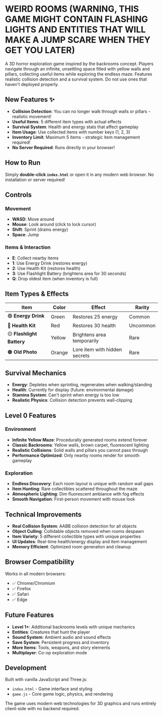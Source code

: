 # WEIRD ROOMS (WARNING, THIS GAME MIGHT CONTAIN FLASHING LIGHTS AND ENTITIES THAT WILL MAKE A JUMP SCARE WHEN THEY GET YOU LATER)

A 3D horror exploration game inspired by the backrooms concept. Players navigate through an infinite, unsettling space filled with yellow walls and pillars, collecting useful items while exploring the endless maze. Features realistic collision detection and a survival system. Do not use ones that haven't deployed properly.

## New Features ✨

- **Collision Detection**: You can no longer walk through walls or pillars - realistic movement!
- **Useful Items**: 5 different item types with actual effects
- **Survival System**: Health and energy stats that affect gameplay
- **Item Usage**: Use collected items with number keys (1, 2, 3)
- **Inventory Limit**: Maximum 5 items - strategic item management required!
- **No Server Required**: Runs directly in your browser!

## How to Run

Simply **double-click `index.html`** or open it in any modern web browser. No installation or server required!

## Controls

### Movement
- **WASD**: Move around
- **Mouse**: Look around (click to lock cursor)
- **Shift**: Sprint (drains energy)
- **Space**: Jump

### Items & Interaction
- **E**: Collect nearby items
- **1**: Use Energy Drink (restores energy)
- **2**: Use Health Kit (restores health)  
- **3**: Use Flashlight Battery (brightens area for 30 seconds)
- **Q**: Drop oldest item (when inventory is full)

## Item Types & Effects

| Item | Color | Effect | Rarity |
|------|-------|--------|---------|
| 🟢 **Energy Drink** | Green | Restores 25 energy | Common |
| 🔴 **Health Kit** | Red | Restores 30 health | Uncommon |
| 🟡 **Flashlight Battery** | Yellow | Brightens area temporarily | Rare |
| 🟠 **Old Photo** | Orange | Lore item with hidden secrets | Rare |

## Survival Mechanics

- **Energy**: Depletes when sprinting, regenerates when walking/standing
- **Health**: Currently for display (future: environmental damage)
- **Stamina System**: Can't sprint when energy is too low
- **Realistic Physics**: Collision detection prevents wall-clipping

## Level 0 Features

### Environment
- **Infinite Yellow Maze**: Procedurally generated rooms extend forever
- **Classic Backrooms**: Yellow walls, brown carpet, fluorescent lighting
- **Realistic Collisions**: Solid walls and pillars you cannot pass through
- **Performance Optimized**: Only nearby rooms render for smooth gameplay

### Exploration
- **Endless Discovery**: Each room layout is unique with random wall gaps
- **Item Hunting**: Rare collectibles scattered throughout the maze
- **Atmospheric Lighting**: Dim fluorescent ambiance with fog effects
- **Smooth Navigation**: First-person movement with mouse look

## Technical Improvements

- **Real Collision System**: AABB collision detection for all objects
- **Object Culling**: Collidable objects removed when rooms despawn
- **Item Variety**: 5 different collectible types with unique properties
- **UI Updates**: Real-time health/energy display and item management
- **Memory Efficient**: Optimized room generation and cleanup

## Browser Compatibility

Works in all modern browsers:
- ✅ Chrome/Chromium
- ✅ Firefox  
- ✅ Safari
- ✅ Edge

## Future Features

- **Level 1+**: Additional backrooms levels with unique mechanics
- **Entities**: Creatures that hunt the player
- **Sound System**: Ambient audio and sound effects
- **Save System**: Persistent progress and inventory
- **More Items**: Tools, weapons, and story elements
- **Multiplayer**: Co-op exploration mode

## Development

Built with vanilla JavaScript and Three.js:
- `index.html` - Game interface and styling
- `game.js` - Core game logic, physics, and rendering

The game uses modern web technologies for 3D graphics and runs entirely client-side with no backend required.
